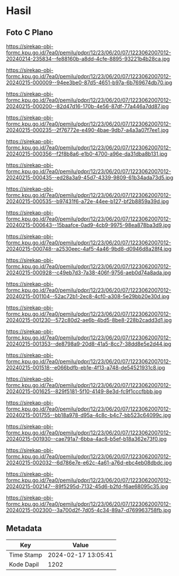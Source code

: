 # Hasil

## Foto C Plano

https://sirekap-obj-formc.kpu.go.id/7ea0/pemilu/pdpr/12/23/06/20/07/1223062007012-20240214-235834--fe88160b-a8dd-4cfe-8895-93221b4b28ca.jpg

https://sirekap-obj-formc.kpu.go.id/7ea0/pemilu/pdpr/12/23/06/20/07/1223062007012-20240215-000009--94ee3be0-87d5-4651-b97a-6b769674db70.jpg

https://sirekap-obj-formc.kpu.go.id/7ea0/pemilu/pdpr/12/23/06/20/07/1223062007012-20240215-000200--82d47d16-170b-4e56-87df-77a446a7dd87.jpg

https://sirekap-obj-formc.kpu.go.id/7ea0/pemilu/pdpr/12/23/06/20/07/1223062007012-20240215-000235--2f76772e-e490-4bae-9db7-a4a3a07f7ee1.jpg

https://sirekap-obj-formc.kpu.go.id/7ea0/pemilu/pdpr/12/23/06/20/07/1223062007012-20240215-000356--f2f8b8a6-e1b0-4700-a96e-da31dba8b131.jpg

https://sirekap-obj-formc.kpu.go.id/7ea0/pemilu/pdpr/12/23/06/20/07/1223062007012-20240215-000435--ed28a3a9-45d7-4339-9809-61b34ada73d5.jpg

https://sirekap-obj-formc.kpu.go.id/7ea0/pemilu/pdpr/12/23/06/20/07/1223062007012-20240215-000535--b97431f6-a72e-44ee-b127-bf2b8859a39d.jpg

https://sirekap-obj-formc.kpu.go.id/7ea0/pemilu/pdpr/12/23/06/20/07/1223062007012-20240215-000643--15baafce-0ad9-4cb9-9975-98ea878ba3d9.jpg

https://sirekap-obj-formc.kpu.go.id/7ea0/pemilu/pdpr/12/23/06/20/07/1223062007012-20240215-000748--a2530eec-4af5-4a46-9bd8-d0946d8a28f4.jpg

https://sirekap-obj-formc.kpu.go.id/7ea0/pemilu/pdpr/12/23/06/20/07/1223062007012-20240215-000928--c49eb7d3-7a38-406f-9756-aeb0d74a8ada.jpg

https://sirekap-obj-formc.kpu.go.id/7ea0/pemilu/pdpr/12/23/06/20/07/1223062007012-20240215-001104--52ac72b1-2ec8-4cf0-a308-5e29bb20e30d.jpg

https://sirekap-obj-formc.kpu.go.id/7ea0/pemilu/pdpr/12/23/06/20/07/1223062007012-20240215-001230--572c80d2-ae6b-4bd5-8be8-228b2cadd3d1.jpg

https://sirekap-obj-formc.kpu.go.id/7ea0/pemilu/pdpr/12/23/06/20/07/1223062007012-20240215-001353--de8798a9-20d8-41a5-8cc7-38dd8e5e2d44.jpg

https://sirekap-obj-formc.kpu.go.id/7ea0/pemilu/pdpr/12/23/06/20/07/1223062007012-20240215-001518--e066bdfb-eb1e-4f13-a748-de54521931c8.jpg

https://sirekap-obj-formc.kpu.go.id/7ea0/pemilu/pdpr/12/23/06/20/07/1223062007012-20240215-001625--829f5181-5f10-4149-8e3d-fc9f1cccfbbb.jpg

https://sirekap-obj-formc.kpu.go.id/7ea0/pemilu/pdpr/12/23/06/20/07/1223062007012-20240215-001755--bb18a978-d95a-4c8c-b4c7-bb523c64099c.jpg

https://sirekap-obj-formc.kpu.go.id/7ea0/pemilu/pdpr/12/23/06/20/07/1223062007012-20240215-001930--cae791a7-6bba-4ac8-b5ef-b18a362e73f0.jpg

https://sirekap-obj-formc.kpu.go.id/7ea0/pemilu/pdpr/12/23/06/20/07/1223062007012-20240215-002032--6d786e7e-e62c-4a61-a76d-ebc4eb08dbdc.jpg

https://sirekap-obj-formc.kpu.go.id/7ea0/pemilu/pdpr/12/23/06/20/07/1223062007012-20240215-002147--89f5295d-7132-45d6-b2fd-f6ae68095c35.jpg

https://sirekap-obj-formc.kpu.go.id/7ea0/pemilu/pdpr/12/23/06/20/07/1223062007012-20240215-002300--3a700d2f-7d05-4c34-89a7-d769963758fb.jpg


## Metadata

| Key        | Value               |
| ---------- | ------------------- |
| Time Stamp | 2024-02-17 13:05:41 |
| Kode Dapil | 1202                |



